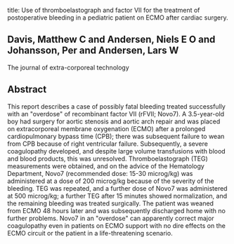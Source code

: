 title: Use of thromboelastograph and factor VII for the treatment of postoperative bleeding in a pediatric patient on ECMO after cardiac surgery.

## Davis, Matthew C and Andersen, Niels E O and Johansson, Per and Andersen, Lars W
The journal of extra-corporeal technology


## Abstract
This report describes a case of possibly fatal bleeding treated successfully with an "overdose" of recombinant factor VII (rFVII; Novo7). A 3.5-year-old boy had surgery for aortic stenosis and aortic arch repair and was placed on extracorporeal membrane oxygenation (ECMO) after a prolonged cardiopulmonary bypass time (CPB); there was subsequent failure to wean from CPB because of right ventricular failure. Subsequently, a severe coagulopathy developed, and despite large volume transfusions with blood and blood products, this was unresolved. Thromboelastograph (TEG) measurements were obtained, and on the advice of the Hematology Department, Novo7 (recommended dose: 15-30 microg/kg) was administered at a dose of 200 microg/kg because of the severity of the bleeding. TEG was repeated, and a further dose of Novo7 was administered at 500 microg/kg; a further TEG after 15 minutes showed normalization, and the remaining bleeding was treated surgically. The patient was weaned from ECMO 48 hours later and was subsequently discharged home with no further problems. Novo7 in an "overdose" can apparently correct major coagulopathy even in patients on ECMO support with no dire effects on the ECMO circuit or the patient in a life-threatening scenario.

